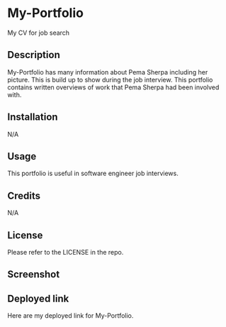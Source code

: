 # My-Portfolio
My CV for job search

## Description
My-Portfolio has many information about Pema Sherpa including her picture. This is build up to show during the job interview. This portfolio contains written overviews of work that Pema Sherpa had been involved with.


## Installation

N/A

## Usage
This portfolio is useful in software engineer job interviews.


## Credits

N/A

## License

Please refer to the LICENSE in the repo.

## Screenshot


## Deployed link
Here are my deployed link for My-Portfolio.